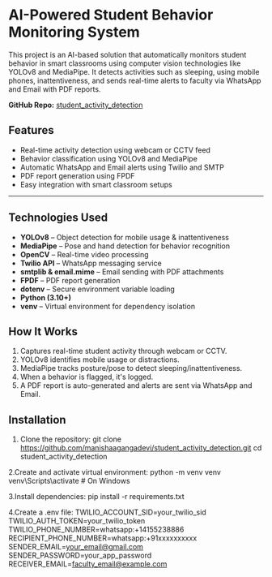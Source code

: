 # AI-Powered Student Behavior Monitoring System

This project is an AI-based solution that automatically monitors student behavior in smart classrooms using computer vision technologies like YOLOv8 and MediaPipe. It detects activities such as sleeping, using mobile phones, inattentiveness, and sends real-time alerts to faculty via WhatsApp and Email with PDF reports.

**GitHub Repo:** [student_activity_detection](https://github.com/manishaagangadevi/student_activity_detection.git)

## Features

- Real-time activity detection using webcam or CCTV feed
- Behavior classification using YOLOv8 and MediaPipe
- Automatic WhatsApp and Email alerts using Twilio and SMTP
- PDF report generation using FPDF
- Easy integration with smart classroom setups

---

## Technologies Used

- **YOLOv8** – Object detection for mobile usage & inattentiveness
- **MediaPipe** – Pose and hand detection for behavior recognition
- **OpenCV** – Real-time video processing
- **Twilio API** – WhatsApp messaging service
- **smtplib & email.mime** – Email sending with PDF attachments
- **FPDF** – PDF report generation
- **dotenv** – Secure environment variable loading
- **Python (3.10+)**
- **venv** – Virtual environment for dependency isolation


## How It Works

1. Captures real-time student activity through webcam or CCTV.
2. YOLOv8 identifies mobile usage or distractions.
3. MediaPipe tracks posture/pose to detect sleeping/inattentiveness.
4. When a behavior is flagged, it's logged.
5. A PDF report is auto-generated and alerts are sent via WhatsApp and Email.


## Installation

1. Clone the repository:
   git clone https://github.com/manishaagangadevi/student_activity_detection.git
   cd student_activity_detection
   
2.Create and activate virtual environment:
python -m venv venv
venv\Scripts\activate  # On Windows

3.Install dependencies:
pip install -r requirements.txt

4.Create a .env file:
TWILIO_ACCOUNT_SID=your_twilio_sid
TWILIO_AUTH_TOKEN=your_twilio_token
TWILIO_PHONE_NUMBER=whatsapp:+14155238886
RECIPIENT_PHONE_NUMBER=whatsapp:+91xxxxxxxxxx
SENDER_EMAIL=your_email@gmail.com
SENDER_PASSWORD=your_app_password
RECEIVER_EMAIL=faculty_email@example.com


